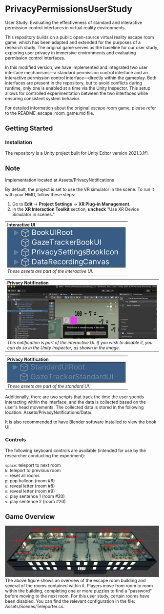 
# PrivacyPermissionsUserStudy
User Study: Evaluating the effectiveness of standard and interactive permission control interfaces in virtual reality environments.

This repository builds on a public open-source virtual reality escape room game, which has been adapted and extended for the purposes of a research study. The original game serves as the baseline for our user study, exploring user privacy in immersive environments and evaluating permission control interfaces.

In this modified version, we have implemented and integrated two user interface mechanisms—a standard permission control interface and an interactive permission control interface—directly within the gameplay. Both interfaces are present in the repository, but to avoid conflicts during runtime, only one is enabled at a time via the Unity Inspector. This setup allows for controlled experimentation between the two interfaces while ensuring consistent system behavior.

For detailed information about the original escape room game, please refer to the README_escape_room_game.md file.

## Getting Started
### Installation
The repository is a Unity project built for Unity Editor version 2021.3.1f1. 

## Note

Implementation located at Assets/PrivacyNotifications

By default, the project is set to use the VR simulator in the scene. To run it with your HMD, follow these steps:

1. Go to **Edit** -> **Project Settings** -> **XR Plug-in Management**.
2. In the **XR Interaction Toolkit** section, **uncheck** "Use XR Device Simulator in scenes."

<table>
  <tr>
    <td>
      <b>Interactive UI</b><br>
      <img src="Assets/PrivacyNotifications/Images/InteractiveUI.png" /><br>
      <i>These assets are part of the interactive UI.</i><br>
    </td>
  </tr>
</table>

<table>
  <tr>
    <td>
      <b>Privacy Notification</b><br>
      <img src="Assets/PrivacyNotifications/Images/dataPermissionCanvas.png" /><br>
      <i>This notification is part of the interactive UI. If you wish to disable it, you can do so in the Unity Inspector, as shown in the image.</i><br>
    </td>
  </tr>
</table>

<table>
  <tr>
    <td>
      <b>Privacy Notification</b><br>
      <img src="Assets/PrivacyNotifications/Images/StandardUI.png" /><br>
      <i>These assets are part of the standard UI.</i><br>
    </td>
  </tr>
</table>

Additionally, there are two scripts that track the time the user spends interacting within the interface, and the data is collected based on the user's head movements. The collected data is stored in the following location: Assets/PrivacyNotifications/Data/.

It is also recommended to have Blender software installed to view the book UI.

### Controls
The following keyboard controls are available (intended for use by the researcher conducting the experiment):

`space`: teleport to next room<br>
`b`: teleport to previous room<br>
`r`: reset all rooms<br>
`p`: pop balloon (room #6)<br>
`u`: reveal letter (room #8)<br>
`m`: reveal letter (room #9)<br>
`c`: play sentence 1 (room #20)<br>
`v`: play sentence 2 (room #20)<br>

## Game Overview
![game overview](Images/all-label.png)<br>
The above figure shows an overview of the escape room building and several of the rooms contained within it. Players move from room to room within the building, completing one or more puzzles to find a "password" before moving to the next room. For this user study, certain rooms have been disabled. You can find the relevant configuration in the file: Assets/Scenes/Teleporter.cs.

